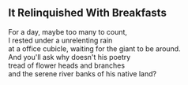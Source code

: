 It Relinquished With Breakfasts
-------------------------------
For a day, maybe too many to count,  
I rested under a unrelenting rain  
at a office cubicle, waiting for the giant to be around.  
And you'll ask why doesn't his poetry  
tread of flower heads and branches  
and the serene river banks of his native land?  
